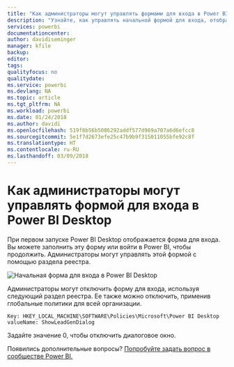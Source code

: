 ```yaml
---
title: "Как администраторы могут управлять формами для входа в Power BI Desktop"
description: "Узнайте, как управлять начальной формой для входа, отображаемой при открытии Power BI Desktop."
services: powerbi
documentationcenter: 
author: davidiseminger
manager: kfile
backup: 
editor: 
tags: 
qualityfocus: no
qualitydate: 
ms.service: powerbi
ms.devlang: NA
ms.topic: article
ms.tgt_pltfrm: NA
ms.workload: powerbi
ms.date: 01/24/2018
ms.author: davidi
ms.openlocfilehash: 519f8b56b5086292addf577d969a707a6d6efcc8
ms.sourcegitcommit: 5e1f7d2673efe25c47b9b9f315011055bfe92c8f
ms.translationtype: HT
ms.contentlocale: ru-RU
ms.lasthandoff: 03/09/2018
---
```

# <a name="how-administrators-can-manage-the-power-bi-desktop-sign-in-form"></a>Как администраторы могут управлять формой для входа в Power BI Desktop
При первом запуске Power BI Desktop отображается форма для входа. Вы можете заполнить эту форму или войти в Power BI, чтобы продолжить. Администраторы могут управлять этой формой с помощью раздела реестра. 

![Начальная форма для входа в Power BI Desktop](media/desktop-admin-sign-in-form/sign-in-form.png)

Администраторы могут отключить форму для входа, используя следующий раздел реестра. Ее также можно отключить, применив глобальные политики для всей организации.

```
Key: HKEY_LOCAL_MACHINE\SOFTWARE\Policies\Microsoft\Power BI Desktop
valueName: ShowLeadGenDialog
```

Задайте значение 0, чтобы отключить диалоговое окно.

Появились дополнительные вопросы? [Попробуйте задать вопрос в сообществе Power BI.](http://community.powerbi.com/)

